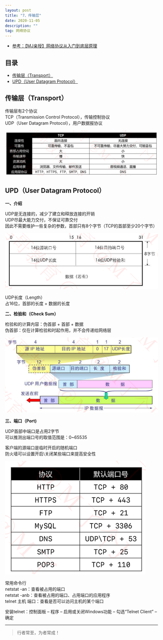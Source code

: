 ```yaml
---
layout: post
title: "7、传输层"
date: 2020-11-05
description: ""
tag: 网络协议
---
```




- [参考：【MJ亲授】网络协议从入门到底层原理](https://ke.qq.com/course/2900359)



## 目录

* [传输层（Transport）](#content1)
* [UPD（User Datagram Protocol）](#content2)






<!-- ************************************************ -->
## <a id="content1"></a>传输层（Transport）


传输层有2个协议    
TCP（Transmission Control Protocol），传输控制协议    
UDP（User Datagram Protocol），用户数据报协议    

<img src="/images/Network/transport1.png" alt="img">

<!-- ************************************************ -->
## <a id="content2"></a>UPD（User Datagram Protocol）

**一、介绍**

UDP是无连接的，减少了建立和释放连接的开销     
UDP尽最大能力交付，不保证可靠交付     
因此不需要维护一些复杂的参数，首部只有8个字节（TCP的首部至少20个字节）     

<img src="/images/Network/udp1.png" alt="img">

UDP长度（Length）      
占16位，首部的长度 + 数据的长度     

**二、检验和（Check Sum）**

检验和的计算内容：伪首部 + 首部 + 数据    
伪首部：仅在计算检验和时起作用，并不会传递给网络层    

<img src="/images/Network/udp2.png" alt="img">


**三、端口（Port)**

UDP首部中端口是占用2字节      
可以推测出端口号的取值范围是：0~65535      

客户端的源端口是临时开启的随机端口      
防火墙可以设置开启\关闭某些端口来提高安全性      

<img src="/images/Network/udp3.png" alt="img">

常用命令行      
netstat -an：查看被占用的端口      
netstat -anb：查看被占用的端口、占用端口的应用程序      
telnet 主机 端口：查看是否可以访问主机的某个端口      

安装telnet：控制面板 – 程序 – 启用或关闭Windows功能 – 勾选“Telnet Client” – 确定



----------
>  行者常至，为者常成！


